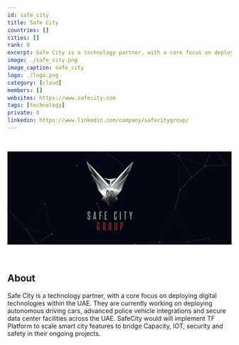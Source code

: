 ```yaml
---
id: safe_city
title: Safe City
countries: []
cities: []
rank: 0
excerpt: Safe City is a technology partner, with a core focus on deploying digital technologies within the UAE.
image: ./safe_city.png
image_caption: safe_city
logo: ./logo.png
category: [cloud]
members: []
websites: https://www.safecity.com
tags: [technology]
private: 0
linkedin: https://www.linkedin.com/company/safecitygroup/
---
```


<br/>

![safe_city](./safe_city2.png)

<br/>

## About

Safe City is a technology partner, with a core focus on deploying digital technologies within the UAE. They are currently working on deploying autonomous driving cars, advanced police vehicle integrations and secure data center facilities across the UAE. SafeCity would will implement TF Platform to scale smart city features to bridge Capacity, IOT, security and safety in their ongoing projects.

<!-- ## Mission

## Impact

## Powered by ThreeFold

## Join saving our planet!

## Support this project

## TFGrid Solution

### Roadmap

TODO: Add people?
-->
